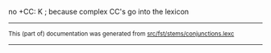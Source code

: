 
no +CC: K ; because complex CC's go into the lexicon

* * *

<small>This (part of) documentation was generated from [src/fst/stems/conjunctions.lexc](https://github.com/giellalt/lang-sjd/blob/main/src/fst/stems/conjunctions.lexc)</small>

---

